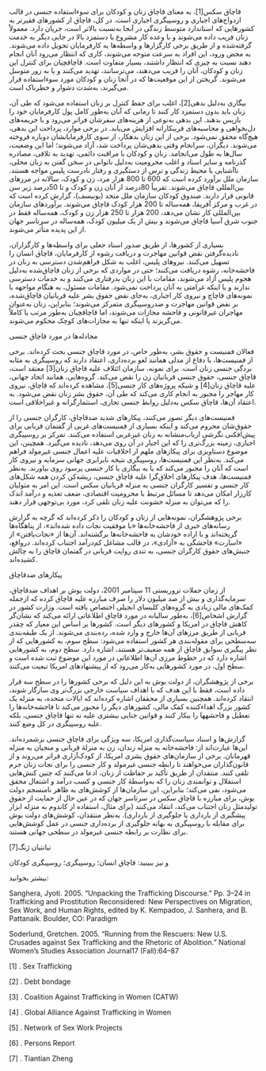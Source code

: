   قاچاق سکس[1]، به معنای قاچاق زنان و کودکان برای سوءاستفاده جنسی در قالب ازدواج‌های اجباری و روسپیگری اجباری است. در کل، قاچاق از کشورهای فقیرتر به کشورهایی که استاندارد متوسط زندگی در آنجا به‌نسبت بالاتر است، جریان دارد. معمولاً زنان فریب داده می‌شوند و با وعده کار مشروع با دستمزد بالا در جایی دیگر به خدمت گرفته‌شده و از طریق برخی کارگزارها و واسطه‌ها به کارفرمایان تحویل داده می‌شوند. به محض ورود، این افراد به سرعت متوجه می‌شوند، کاری که انتظار می‌رود آنان انجام دهند نسبت به چیزی که انتظار داشتند، بسیار متفاوت است. قاچاقچیان برای کنترل این زنان و کودکان، آنان را فریب می‌دهند، می‌ترسانند، تهدید می‌کنند و یا به زور متوسل می‌شوند. گریختن از این موقعیت‌ها که در آنجا زنان و کودکان مورد سوءاستفاده قرار می‌گیرند، به‌شدت دشوار و خطرناک است.

 بیگاری به‌دلیل بدهی[2]، اغلب برای حفظ کنترل بر زنان استفاده می‌شود که طی آن، زنان باید بدون دستمزد کار کنند تا زمانی که آنان به‌طور کامل پول کارفرمایان خود را بازپس بدهند. این بدهی به‌نوعی از هزینه‌های سفرشان فراتر می‌رود و با جریمه‌های دل‌بخواهی و محاسبه‌های فریبکارانه افزایش می‌یابد. در برخی موارد، پرداخت این بدهی، هیچ‌گاه محقق نمی‌شود. برخی از این زنان بدهکار، از سوی کارفرمایانشان دوباره فروخته می‌شوند. دیگران، سرانجام وقتی بدهی‌شان پرداخت شد، آزاد می‌شوند؛ اما این وضعیت، سال‌ها به طول می‌انجامد. زنان و کودکان با مراقبت دائمی، تهدید به تلافی، مصادره گذرنامه و سایر اسناد و اغلب محرومیت به‌دلیل ناتوانی در سخن گفتن به زبان محلی، ناآشنایی با محیط زندگی و ترس از دستگیری و رفتار نادرست پلیس مواجه هستند. سازمان ملل برآورد کرده است که 600 تا 800 هزار مرد، زن و کودک، سالانه در مرزهای بین‌المللی قاچاق می‌شوند. تقریباً 80درصد از آنان زن و کودک و تا 50درصد زیر سن قانونی قرار دارند. صندوق کودکان سازمان ملل متحد (یونیسف)، گزارش کرده است که در غرب و مرکز آفریقا، همه‌ساله تا 200 هزار کودک قاچاق می‌شوند. برآوردهای سازمان بین‌المللی کار نشان می‌دهد، 200 هزار تا 250 هزار زن و کودک، همه‌ساله فقط در جنوب شرق آسیا قاچاق می‌شوند و بیش از یک میلیون کودک، همه‌ساله در سرتاسر جهان از این پدیده متأثر می‌شوند.

 بسیاری از کشورها، از طریق صدور اسناد جعلی برای واسطه‌ها و کارگزاران، نادیده‌گرفتن نقض قوانین مهاجرت و دریافت رشوه از کارفرمایان، قاچاق انسان را تسهیل می‌کنند. نیروهای پلیس، اغلب به شکل فراهم‌شدن دسترسی به زنان در فاحشه‌خانه، رشوه دریافت می‌کنند؛ حتی در مواردی که برخی از زنان قاچاق‌شده به‌دلیل هجوم پلیس آزاد می‌شوند، مقامات با این زنان بدرفتاری می‌کنند و به خدمات دسترسی ندارند و یا اینکه غرامتی به آنان پرداخت نمی‌شود. مقامات مسئول، به هنگام مواجهه با نمونه‌های قاچاچ و نیروی کار اجباری، به‌جای نقض حقوق بشر علیه قربانیان قاچاق‌شده، بر نقض قوانین مهاجرت و ضدروسپیگری متمرکز می‌شوند؛ بنابراین، زنان به‌عنوان مهاجران غیرقانونی و فاحشه مجازات می‌شوند، اما قاچاقچیان به‌طور مرتب یا کاملاً می‌گریزند یا اینکه تنها به مجازات‌های کوچک محکوم می‌شوند.

مجادله‌ها در مورد قاچاق جنسی

 فعالان فمنیست و حقوق بشر، به‌طور خاص، در مورد قاچاق جنسی بحث کرده‌اند. برخی از فمنیست‌ها، با دفاع از مدلی همانند لغو برده‌داری، اعتقاد دارند که روسپیگری به مثابه بردگی جنسی زنان است. برای نمونه، سازمان ائتلاف علیه قاچاق زنان[3] معتقد است، قاچاق جنسی، حقوق جنسی قربانیان زن را نقض می‌کند. گروه‌هایی، همانند اتحاد جهانی، علیه قاچاق زنان[4] و شبکه پروژه‌های کار جنسی[5]، مشاهده کرده‌اند که قاچاق، نیروی کار مهاجر را مجبور به انجام کاری می‌کند که طی آن، حقوق بشر زنان نقض می‌شود. به اعتقاد آن‌ها، قاچاق سکس به‌دلیل روابط جنسی تجاری، استثمارگرانه و غیراخلاقی است.

فمنیست‌های دیگر تصور می‌کنند، پیکارهای شدید ضدقاچاق، کارگران جنسی را از حقوق‌شان محروم می‌کند و اینکه بسیاری از فمنیست‌های غربی از گفتمان قربانی برای پیش‌افکنی نگرشی ارباب‌منشانه به زنان غیرغربی استفاده می‌کنند. تمرکز بر روسپیگری اجباری، زمینه بزرگ‌تری را که این اجبار در آن روی می‌دهد، نادیده می‌گیرد. همچینن، این موضوع دستاویزی برای پیکارهای ملهم از اخلاقیات علیه اعمال جنسی غیرمولد فراهم می‌کند. به‌نظر این فمنیست‌ها، روسپیگری نتیجه نابرابری جهانی سرمایه و نیروی کار است که آنان را مجبور می‌کند که یا به بیگاری یا کار جنسی پرسود روی بیاورند. به‌نظر فمنیست‌ها، هدف پیکارهای اخلاق‌گرا علیه قاچاق جنسی، ریشه‌کن کردن همه شکل‌های کار جنسی و تفسیر کارگران جنسی به منزله قربانیان سکس است. این امر به متولیان کارزار امکان می‌دهد تا مسائل مرتبط با محرومیت اقتصادی، ضعف تغذیه و درآمد اندک را که می‌توان به منزله خشونت علیه زنان تلقی کرد، مورد بی‌توجهی قرار دهند.

برخی پژوهشگران، نمونه‌هایی از زنان و کودکان را ذکر کرده‌اند که گرچه به گزارش رسانه‌های خبری از فاحشه‌خانه‌ها «با موفقیت نجات داده شده‌اند»، از پناهگاه‌ها گریخته‌اند و با اراده خودشان به فاحشه‌خانه‌ها برگشته‌اند. آن‌ها از «نجات‌یافتن» از «اسارت» فاحشگی به «آزادی»، در قالب مشاغل کم‌درآمد اجتناب کرده‌اند. درواقع، جنبش‌های حقوق کارگران جنسی، به تندی روایت قربانی در گفتمان قاچاق را به چالش کشیده‌اند.

 پیکارهای ضدقاچاق

 از زمان حملات تروریستی 11 سپتامبر 2001، دولت بوش بر اهداف ضدقاچاق، سرمایه‌گذاری و بیش از صد میلیون دلار را صرف مبارزه علیه قاچاق کرده که ازجمله کمک‌های مالی زیادی به گروه‌های کلیسای انجیلی اختصاص یافته است. وزارت کشور در گزارش اشخاص[6]، به‌طور سالیانه در مورد قاچاق اطلاعاتی ارائه می‌کند که نشان‌گر کاهش قاچاق در امریکا و کشورهای دیگر است. کشورها بر اساس این معیار که چقدر قربانی از طریق مرزهای آن‌ها خارج و وارد شده، رده‌بندی می‌شوند. از یک طبقه‌بندی سه‌سطحی برای مقوله‌بندی هر کشور استفاده می‌شود: سطح سوم، به کشورهایی که از نظر پیگیری سوابق قاچاق از همه ضعیف‌تر هستند، اشاره دارد. سطح دوم، به کشورهایی اشاره دارد که در خطوط مرزی آن‌ها اطلاعاتی در مورد این موضوع ثبت شده است و سطح اول، در مورد کشورهایی به‌کار می‌رود که از پیشنهادهای امریکا تبعیت می‌کنند. 

برخی از پژوهشگران، از دولت بوش به این دلیل که برخی کشورها را در سطح سه قرار داده است، فقط با این هدف که با اهداف سیاست خارجی بزرگ‌تر وی سازگار شوند، انتقاد کرده‌اند. همچنین بسیاری از محققان اشاره کرده‌اند که ایالات متحده، به منزله یک کشور بزرگ اهداءکننده کمک مالی، کشورهای دیگر را مجبور می‌کند تا فاحشه‌خانه‌ها را تعطیل و فاحشه­ها را بیکار کنند و قوانین جنایی بیشتری علیه نه تنها قاچاق جنسی، بلکه علیه روسپیگری در کل وضع کنند.

گزارش‌ها و اسناد سیاست‌گذاری امریکا، سه ویژگی برای قاچاق جنسی برشمرده‌اند. این‌ها عبارت‌اند از: فاحشه‌خانه به منزله زندان، زن به منزلۀ قربانی و منجیان به منزله قهرمانان. برخی از سازمان‌های حقوق بشری امریکا، از کودک‌آزاری فراتر می‌روند و از قانون‌گذاران می‌خواهند تا رابطه جنسی غیرمولد و کار جنسی را برای نجات زنان جرم تلقی کنند. منتقدان از طریق تأکید بر حفاظت از زنان، ادعا می‌کنند که چنین کنش‌هایی استقلال و توانمندی زنان را که به‌واسطۀ کار جنسی و کسب درآمد و اشتغال محقق می‌شود، نفی می‌کند؛ بنابراین، این سازمان‌ها از کوشش‌های به ظاهر نامنسجم دولت بوش، برای مبارزه با قاچاق سکس در سرتاسر جهان که در عین حال از حمایت از حقوق تولیدمثل زنان اجتناب می‌کند، انتقاد می‌کنند (برای مثال، استفاده از کاندوم به منزله ابزار پیشگیری از بارداری یا جلوگیری از بارداری). به‌نظر منتقدان، کوشش‌های دولت بوش برای مقابله با روسپیگری به بهانه جلوگیری از برده‌داری جنسی در عمل کوشش‌هایی برای نظارت بر رابطه جنسی غیرمولد در سطحی جهانی هستند.

 تیانتیان ژنگ[7]

و نیز ببینید: قاچاق انسان؛ روسپیگری؛ روسپیگری کودکان

بیشتر بخوانید: 

  


Sanghera, Jyoti. 2005. “Unpacking the Trafficking Discourse.” Pp. 3–24 in Trafficking and Prostitution Reconsidered: New Perspectives on Migration, Sex Work, and Human Rights, edited by K. Kempadoo, J. Sanhera, and B. Pattanaik. Boulder, CO: Paradigm

Soderlund, Gretchen. 2005. “Running from the Rescuers: New U.S. Crusades against Sex Trafficking and the Rhetoric of Abolition.” National Women’s Studies Association Journal17 (Fall):64–87

 

[1] . Sex Trafficking

[2] . Debt bondage

[3] . Coalition Against Trafficking in Women (CATW)

[4] . Global Alliance Against Trafficking in Women

[5] . Network of Sex Work Projects

[6] . Persons Report

 [7] . Tiantian Zheng

 

 

 

 